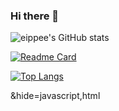 ### Hi there 👋

<!--
**eippee/eippee** is a ✨ _special_ ✨ repository because its `README.md` (this file) appears on your GitHub profile.

Here are some ideas to get you started:

- 🔭 I’m currently working on ...
- 🌱 I’m currently learning ...
- 👯 I’m looking to collaborate on ...
- 🤔 I’m looking for help with ...
- 💬 Ask me about ...
- 📫 How to reach me: ...
- 😄 Pronouns: ...
- ⚡ Fun fact: ...
-->



![eippee's GitHub stats](https://github-readme-stats.vercel.app/api?username=eippee&hide=contribs,prs&count_private=true&show_icons=true&theme=dracula)


[![Readme Card](https://github-readme-stats.vercel.app/api/pin/?username=eippee&repo=subject3)](https://github.com/anuraghazra/github-readme-stats)

[![Top Langs](https://github-readme-stats.vercel.app/api/top-langs/?username=eippee&layout=compact)](https://github.com/anuraghazra/github-readme-stats)



&hide=javascript,html
